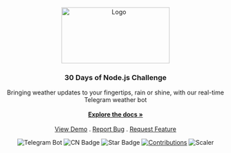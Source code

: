 <br/>
<p align="center">
  <a href="https://github.com/RAJCHAKRABORTY3416/wave-weather-bot">
    <img src="https://github.com/RAJCHAKRABORTY3416/30-days-of-Node-js/assets/76038637/a9f6bf2e-0d98-42fa-98c8-dfbafcf87160" alt="Logo" width="250" height="130">
  </a>

  <h3 align="center">30 Days of Node.js Challenge</h3>

  <p align="center">
    Bringing weather updates to your fingertips, rain or shine, with our real-time Telegram weather bot 
    <br/>
    <br/>
    <a href="https://www.scaler.com/event/30-days-of-node-js/?utm_source=email&utm_medium=email&utm_campaign=discord"><strong>Explore the docs »</strong></a>
    <br/>
    <br/>
    <a href="https://github.com/RAJCHAKRABORTY3416/wave-weather-bot">View Demo</a>
    .
    <a href="https://github.com/RAJCHAKRABORTY3416/wave-weather-bot/issues">Report Bug</a>
    .
    <a href="https://github.com/RAJCHAKRABORTY3416/wave-weather-bot/issues">Request Feature</a>
  </p>
</p>

<div align="center">
<img src="https://img.shields.io/badge/Node-js-blue" alt="Telegram Bot"/>
<img src="https://img.shields.io/github/contributors/RAJCHAKRABORTY3416/CN-world-cup?color=dark-green" alt="CN Badge"/>
<img src="https://img.shields.io/static/v1?label=%E2%AD%90&message=If%20Useful&style=style=flat&color=BC4E99" alt="Star Badge"/>
<a href="https://github.com/kishanrajput23" ><img src="https://img.shields.io/badge/Contributions-welcome-green.svg?style=flat&logo=github" alt="Contributions" /></a>
<img src="https://img.shields.io/badge/Scaler-8A2BE2" alt="Scaler"/>
</div>
